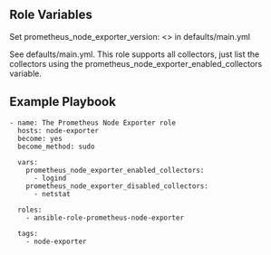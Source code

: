 Role Variables
--------------
Set prometheus_node_exporter_version: <> in defaults/main.yml

See defaults/main.yml. This role supports all collectors, just list the collectors using the prometheus_node_exporter_enabled_collectors variable.

Example Playbook
----------------

    - name: The Prometheus Node Exporter role
      hosts: node-exporter
      become: yes
      become_method: sudo

      vars:
        prometheus_node_exporter_enabled_collectors:
          - logind
        prometheus_node_exporter_disabled_collectors:
          - netstat

      roles:
        - ansible-role-prometheus-node-exporter

      tags:
        - node-exporter
